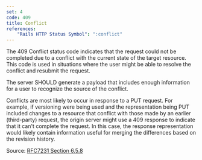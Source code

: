 ```yaml
---
set: 4
code: 409
title: Conflict
references:
    "Rails HTTP Status Symbol": ":conflict"
---
```


The 409 Conflict status code indicates that the request could not be completed
due to a conflict with the current state of the target resource. This code is
used in situations where the user might be able to resolve the conflict and
resubmit the request.

The server SHOULD generate a payload that includes enough information for a user
to recognize the source of the conflict.

Conflicts are most likely to occur in response to a PUT request. For example, if
versioning were being used and the representation being PUT included changes to
a resource that conflict with those made by an earlier (third-party) request,
the origin server might use a 409 response to indicate that it can't complete
the request. In this case, the response representation would likely contain
information useful for merging the differences based on the revision history.

Source: [RFC7231 Section 6.5.8][1]

[1]: <http://tools.ietf.org/html/rfc7231#section-6.5.8>